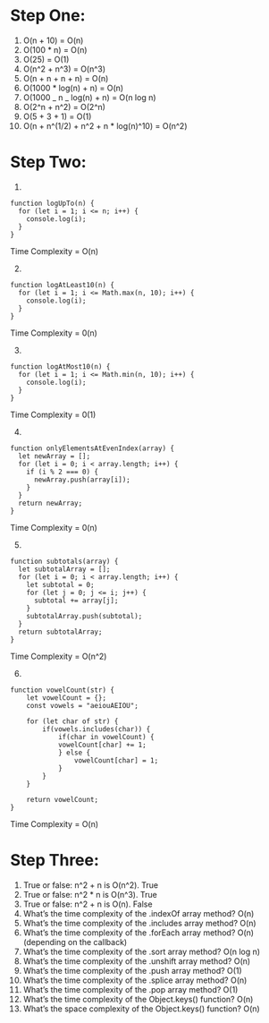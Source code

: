 # Step One:

1. O(n + 10) = O(n)
2. O(100 \* n) = O(n)
3. O(25) = O(1)
4. O(n^2 + n^3) = O(n^3)
5. O(n + n + n + n) = O(n)
6. O(1000 \* log(n) + n) = O(n)
7. O(1000 _ n _ log(n) + n) = O(n log n)
8. O(2^n + n^2) = O(2^n)
9. O(5 + 3 + 1) = O(1)
10. O(n + n^(1/2) + n^2 + n \* log(n)^10) = O(n^2)

# Step Two:

1.

```
function logUpTo(n) {
  for (let i = 1; i <= n; i++) {
    console.log(i);
  }
}
```

Time Complexity = O(n)

2.

```
function logAtLeast10(n) {
  for (let i = 1; i <= Math.max(n, 10); i++) {
    console.log(i);
  }
}
```

Time Complexity = 0(n)

3.

```
function logAtMost10(n) {
  for (let i = 1; i <= Math.min(n, 10); i++) {
    console.log(i);
  }
}
```

Time Complexity = 0(1)

4.

```
function onlyElementsAtEvenIndex(array) {
  let newArray = [];
  for (let i = 0; i < array.length; i++) {
    if (i % 2 === 0) {
      newArray.push(array[i]);
    }
  }
  return newArray;
}
```

Time Complexity = 0(n)

5.

```
function subtotals(array) {
  let subtotalArray = [];
  for (let i = 0; i < array.length; i++) {
    let subtotal = 0;
    for (let j = 0; j <= i; j++) {
      subtotal += array[j];
    }
    subtotalArray.push(subtotal);
  }
  return subtotalArray;
}
```

Time Complexity = O(n^2)

6.

```
function vowelCount(str) {
    let vowelCount = {};
    const vowels = "aeiouAEIOU";

    for (let char of str) {
        if(vowels.includes(char)) {
            if(char in vowelCount) {
            vowelCount[char] += 1;
            } else {
                vowelCount[char] = 1;
            }
        }
    }

    return vowelCount;
}
```

Time Complexity = O(n)

# Step Three:

1. True or false: n^2 + n is O(n^2). True
2. True or false: n^2 \* n is O(n^3). True
3. True or false: n^2 + n is O(n). False
4. What’s the time complexity of the .indexOf array method? O(n)
5. What’s the time complexity of the .includes array method? O(n)
6. What’s the time complexity of the .forEach array method? O(n) (depending on the callback)
7. What’s the time complexity of the .sort array method? O(n log n)
8. What’s the time complexity of the .unshift array method? O(n)
9. What’s the time complexity of the .push array method? O(1)
10. What’s the time complexity of the .splice array method? O(n)
11. What’s the time complexity of the .pop array method? O(1)
12. What’s the time complexity of the Object.keys() function? O(n)
13. What’s the space complexity of the Object.keys() function? O(n)
